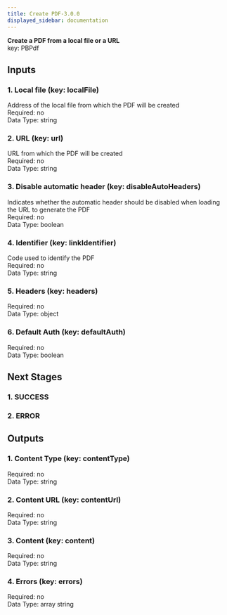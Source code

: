 ```yaml
---  
title: Create PDF-3.0.0  
displayed_sidebar: documentation  
---  
```

**Create a PDF from a local file or a URL**  
key: PBPdf  
  
## Inputs  
### 1. Local file (key: localFile)  
Address of the local file from which the PDF will be created  
Required: no  
Data Type: string   
### 2. URL (key: url)  
URL from which the PDF will be created  
Required: no  
Data Type: string   
### 3. Disable automatic header (key: disableAutoHeaders)  
Indicates whether the automatic header should be disabled when loading the URL to generate the PDF  
Required: no  
Data Type: boolean   
### 4. Identifier (key: linkIdentifier)  
Code used to identify the PDF  
Required: no  
Data Type: string   
### 5. Headers (key: headers)  
  
Required: no  
Data Type: object   
### 6. Default Auth (key: defaultAuth)  
  
Required: no  
Data Type: boolean   
## Next Stages  
### 1. SUCCESS  
  
### 2. ERROR  
  
## Outputs  
### 1. Content Type (key: contentType)  
  
Required: no  
Data Type: string   
### 2. Content URL (key: contentUrl)  
  
Required: no  
Data Type: string   
### 3. Content (key: content)  
  
Required: no  
Data Type: string   
### 4. Errors (key: errors)  
  
Required: no  
Data Type: array string